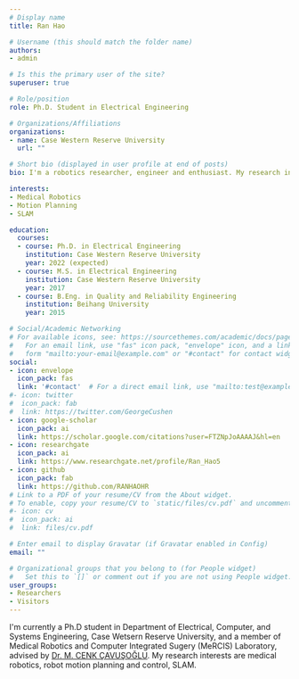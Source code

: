 ```yaml
---
# Display name
title: Ran Hao

# Username (this should match the folder name)
authors:
- admin

# Is this the primary user of the site?
superuser: true

# Role/position
role: Ph.D. Student in Electrical Engineering

# Organizations/Affiliations
organizations:
- name: Case Western Reserve University
  url: ""

# Short bio (displayed in user profile at end of posts)
bio: I'm a robotics researcher, engineer and enthusiast. My research interests are medical robotics, robot motion planning and control, SLAM.

interests:
- Medical Robotics
- Motion Planning
- SLAM

education:
  courses:
  - course: Ph.D. in Electrical Engineering
    institution: Case Western Reserve University
    year: 2022 (expected)
  - course: M.S. in Electrical Engineering
    institution: Case Western Reserve University
    year: 2017
  - course: B.Eng. in Quality and Reliability Engineering
    institution: Beihang University
    year: 2015

# Social/Academic Networking
# For available icons, see: https://sourcethemes.com/academic/docs/page-builder/#icons
#   For an email link, use "fas" icon pack, "envelope" icon, and a link in the
#   form "mailto:your-email@example.com" or "#contact" for contact widget.
social:
- icon: envelope
  icon_pack: fas
  link: '#contact'  # For a direct email link, use "mailto:test@example.org".
#- icon: twitter
#  icon_pack: fab
#  link: https://twitter.com/GeorgeCushen
- icon: google-scholar
  icon_pack: ai
  link: https://scholar.google.com/citations?user=FTZNpJoAAAAJ&hl=en
- icon: researchgate
  icon_pack: ai
  link: https://www.researchgate.net/profile/Ran_Hao5
- icon: github
  icon_pack: fab
  link: https://github.com/RANHAOHR
# Link to a PDF of your resume/CV from the About widget.
# To enable, copy your resume/CV to `static/files/cv.pdf` and uncomment the lines below.
#- icon: cv
#  icon_pack: ai
#  link: files/cv.pdf

# Enter email to display Gravatar (if Gravatar enabled in Config)
email: ""

# Organizational groups that you belong to (for People widget)
#   Set this to `[]` or comment out if you are not using People widget.
user_groups:
- Researchers
- Visitors
---
```


I'm currently a Ph.D student in Department of Electrical, Computer, and Systems Engineering, Case Wetsern Reserve University, and a member of Medical Robotics and Computer Integrated Sugery (MeRCIS) Laboratory, advised by <a href="http://engr.case.edu/cavusoglu_cenk/Home.html">Dr. M. CENK ÇAVUŞOĞLU</a>. My research interests are medical robotics, robot motion planning and control, SLAM.
